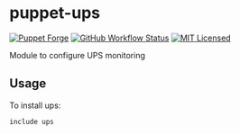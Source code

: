puppet-ups
===========

[![Puppet Forge](https://img.shields.io/puppetforge/v/halyard/ups.svg)](https://forge.puppetlabs.com/halyard/ups)
[![GitHub Workflow Status](https://img.shields.io/github/workflow/status/halyard/puppet-ups/Build)](https://github.com/halyard/puppet-ups/actions)
[![MIT Licensed](http://img.shields.io/badge/license-MIT-green.svg?style=flat)](https://tldrlegal.com/license/mit-license)

Module to configure UPS monitoring

## Usage

To install ups:

```puppet
include ups
```

